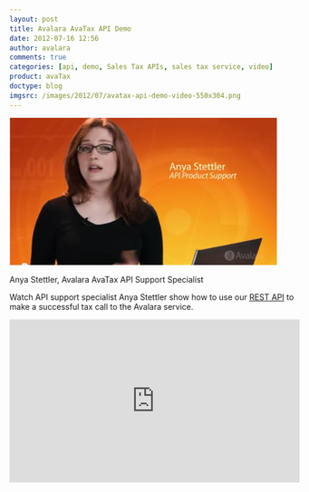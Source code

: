 ```yaml
---
layout: post
title: Avalara AvaTax API Demo
date: 2012-07-16 12:56
author: avalara
comments: true
categories: [api, demo, Sales Tax APIs, sales tax service, video]
product: avaTax
doctype: blog
imgsrc: /images/2012/07/avatax-api-demo-video-550x304.png
---
```

<a href="/blog/2012/7/16/demo-of-avatax-api"><img class="size-large wp-image-1036" title="avatax-api-demo-video" src="/images/2012/07/avatax-api-demo-video-550x304.png" alt="" width="472" height="260" /></a> 

<div class="caption">Anya Stettler, Avalara AvaTax API Support Specialist</div>

Watch API support specialist Anya Stettler show how to use our <a href="/tag/rest-api">REST API</a> to make a successful tax call to the Avalara service.<!--more-->
<iframe src="http://www.youtube.com/embed/RiTk9Yhzcv4" width="512" height="288" frameborder="0"></iframe>

